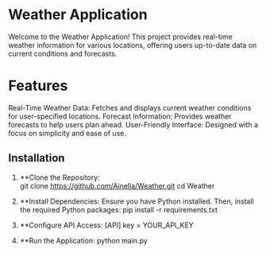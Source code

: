 # Weather Application
Welcome to the Weather Application! This project provides real-time weather information for various locations, offering users up-to-date data on current conditions and forecasts.

# Features
Real-Time Weather Data: Fetches and displays current weather conditions for user-specified locations.
Forecast Information: Provides weather forecasts to help users plan ahead.
User-Friendly Interface: Designed with a focus on simplicity and ease of use.

## Installation
1. **Clone the Repository:  
git clone https://github.com/Ainella/Weather.git
cd Weather

2. **Install Dependencies: Ensure you have Python installed. Then, install the required Python packages: 
pip install -r requirements.txt

3. **Configure API Access: 
[API]
key = YOUR_API_KEY

4. **Run the Application:
python main.py
